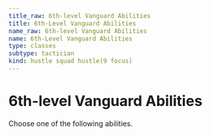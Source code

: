 ```yaml
---
title_raw: 6th-level Vanguard Abilities
title: 6th-Level Vanguard Abilities
name_raw: 6th-level Vanguard Abilities
name: 6th-Level Vanguard Abilities
type: classes
subtype: tactician
kind: hustle squad hustle(9 focus)
---
```


# 6th-level Vanguard Abilities

Choose one of the following abilities.
